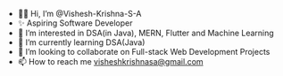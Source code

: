 - 👋🏻 Hi, I’m @Vishesh-Krishna-S-A
- ✨ Aspiring Software Developer
- 👀 I’m interested in DSA(in Java), MERN, Flutter and Machine Learning
- 🌱 I’m currently learning DSA(Java)
- 💞️ I’m looking to collaborate on Full-stack Web Development Projects
- 📫 How to reach me visheshkrishnasa@gmail.com
